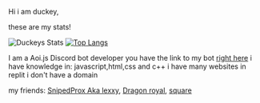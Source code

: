 Hi i am duckey,






these are my stats!



![Duckeys Stats](https://github-readme-stats.vercel.app/api?username=duckytutorials&show_icons=true&theme=dark)
[![Top Langs](https://github-readme-stats.vercel.app/api/top-langs/?username=duckytutorials&langs_count=8)](https://dashboard.nova-bot.repl.co)


I am a Aoi.js Discord bot developer you have the link to my bot [right here](https://dashboard.nova-bot.repl.co)
i have knowledge in: javascript,html,css and c++
i have many websites in replit i don't have a domain

my friends:
[SnipedProx Aka lexxy](https://github.com/Snipedprox),
[Dragon royal](https://github.com/dragonRoyal),
[square](https://dashboard.nova-bot.repl.co)
